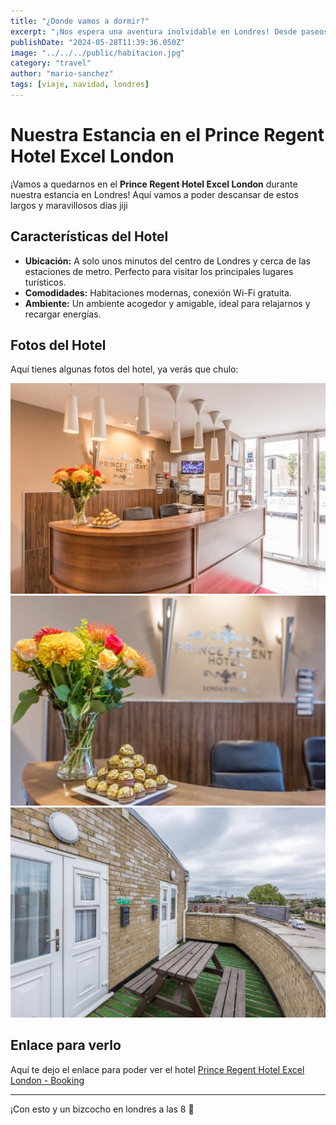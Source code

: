 ```yaml
---
title: "¿Donde vamos a dormir?"
excerpt: "¡Nos espera una aventura inolvidable en Londres! Desde paseos románticos por el río Támesis hasta explorar el mágico Winter Wonderland en Hyde Park."
publishDate: "2024-05-28T11:39:36.050Z"
image: "../../../public/habitacion.jpg"
category: "travel"
author: "mario-sanchez"
tags: [viaje, navidad, londres]
---
```


# Nuestra Estancia en el Prince Regent Hotel Excel London

¡Vamos a quedarnos en el **Prince Regent Hotel Excel London** durante nuestra estancia en Londres! Aquí vamos a poder descansar de estos largos y maravillosos días jiji

## Características del Hotel

- **Ubicación:** A solo unos minutos del centro de Londres y cerca de las estaciones de metro. Perfecto para visitar los principales lugares turísticos.
- **Comodidades:** Habitaciones modernas, conexión Wi-Fi gratuita.
- **Ambiente:** Un ambiente acogedor y amigable, ideal para relajarnos y recargar energías.

## Fotos del Hotel

Aquí tienes algunas fotos del hotel, ya verás que chulo:

![Exterior del Prince Regent Hotel](../../../public/habitacion1.jpg)
![Habitación del Prince Regent Hotel](../../../public/habitacion2.jpg)
![Desayuno en el Prince Regent Hotel](../../../public/habitacion3.jpg)

## Enlace para verlo

Aquí te dejo el enlace para poder ver el hotel [Prince Regent Hotel Excel London - Booking](https://www.booking.com/hotel/gb/prince-regent-excel-london.es.html)

---

¡Con esto y un bizcocho en londres a las 8 🌟
